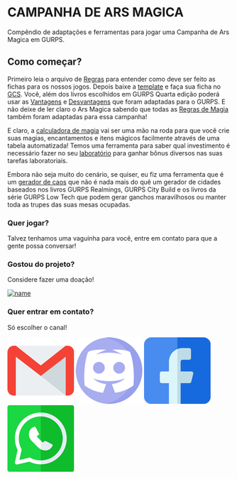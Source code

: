 # CAMPANHA DE ARS MAGICA

Compêndio de adaptações e ferramentas para jogar uma Campanha de Ars Magica em GURPS.

## Como começar?

Primeiro leia o arquivo de [Regras](https://github.com/Boifuba/Ars-Magica/blob/main/Cria%C3%A7%C3%A3o%20de%20Personagem/002%20-%20REGRAS.md) para entender como deve ser feito as fichas para os nossos jogos. Depois baixe a [template](https://github.com/Boifuba/Ars-Magica/tree/main/Cria%C3%A7%C3%A3o%20de%20Personagem/001%20-%20GCS%20template) e faça sua ficha no [GCS](https://gurpscharactersheet.com/). Você, além dos livros escolhidos em GURPS Quarta edição poderá usar as [Vantagens](https://github.com/Boifuba/Ars-Magica/blob/main/Cria%C3%A7%C3%A3o%20de%20Personagem/003%20-%20Vantagens.md) e [Desvantagens](https://github.com/Boifuba/Ars-Magica/blob/main/Cria%C3%A7%C3%A3o%20de%20Personagem/004%20-%20Desvantagens.md) que foram adaptadas para o GURPS.
E não deixe de ler claro o Ars Magica sabendo que todas as [Regras de Magia](https://github.com/Boifuba/Ars-Magica/blob/main/Cria%C3%A7%C3%A3o%20de%20Personagem/005%20-%20Magia.md) também foram adaptadas para essa campanha!

E claro, a [calculadora de magia](https://github.com/Boifuba/Ars-Magica/tree/main/Tabelas/Calculadora%20de%20Magia) vai ser uma mão na roda para que você crie suas magias, encantamentos e itens mágicos facilmente através de uma tabela automatizada!
Temos uma ferramenta para saber qual investimento é necessário fazer no seu [laboratório](https://github.com/Boifuba/Ars-Magica/tree/main/Tabelas/Laborat%C3%B3rio)
para ganhar bônus diversos nas suas tarefas laboratoriais.

Embora não seja muito do cenário, se quiser, eu fiz uma ferramenta que é um [gerador de caos](https://github.com/Boifuba/Ars-Magica/tree/main/Tabelas/Gerenciador%20de%20cidades) que não é nada mais do quê um gerador de cidades baseados nos livros GURPS Realmings, GURPS City Build e os livros da série GURPS Low Tech que podem gerar ganchos maravilhosos ou manter toda as trupes das suas mesas ocupadas.

### Quer jogar? 

Talvez tenhamos uma vaguinha para você, entre em contato para que a gente possa conversar!

### Gostou do projeto?

Considere fazer uma doação!

[![name](https://www.paypalobjects.com/webstatic/mktg/logo/pp_cc_mark_111x69.jpg)](https://www.paypal.com/donate?business=NRPYPJ3G2S7YC&no_recurring=0&currency_code=BRL)

### Quer entrar em contato? 

Só escolher o canal!

[![name](https://github.com/Boifuba/Ars-Magica/blob/main/Imagens/Outros/gmail.png)](cefasheli@gmail.com)      [![name](https://github.com/Boifuba/Ars-Magica/blob/main/Imagens/Outros/discordia.png)](https://discord.gg/73Bfq6K8)      [![name](https://github.com/Boifuba/Ars-Magica/blob/main/Imagens/Outros/facebook.png)](facebook.com/cefasheli)      [![name](https://github.com/Boifuba/Ars-Magica/blob/main/Imagens/Outros/whatsapp.png)](https://api.whatsapp.com/send?phone=5521972365528)

